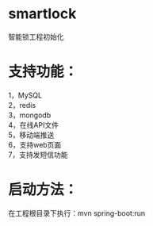 # smartlock
智能锁工程初始化

# 支持功能：
1，MySQL <br/>
2，redis <br/>
3，mongodb <br/>
4，在线API文件 <br/>
5，移动端推送 <br/>
6，支持web页面 <br/>
7，支持发短信功能 <br/>

# 启动方法：
在工程根目录下执行：mvn spring-boot:run
